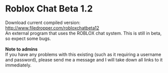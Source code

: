 Roblox Chat Beta 1.2
==============

Download current compiled version: http://www.filedropper.com/robloxchatbeta12<br>
An external program that uses the ROBLOX chat system. This is still in beta, so expect some bugs.<br><br>
<b>Note to admins</b><br>
If you have any problems with this existing (such as it requiring a username and password), please send me a message and I will take down all links to it immediately.
